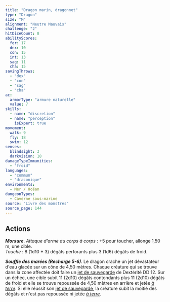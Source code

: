```yaml
---
title: "Dragon marin, dragonnet"
type: "Dragon"
size: "M"
alignment: "Neutre Mauvais"
challenge: "2"
hitDiceCount: 8
abilityScores:
  for: 17
  dex: 10
  con: 15
  int: 13
  sag: 11
  cha: 15
savingThrows: 
  - "dex"
  - "con"
  - "sag"
  - "cha"
ac: 
  armorType: "armure naturelle"
  value: 7
skills: 
  - name: "discretion"
  - name: "perception"
    isExpert: true
movement: 
  walk: 9
  fly: 18
  swim: 12
senses: 
  blindsight: 3
  darkvision: 18
damageTypeImmunities: 
  - "froid"
languages: 
  - "commun"
  - "draconique"
environments:
  - Mer / Océan
dungeonTypes:
  - Caverne sous-marine
source: "Livre des monstres"
source_page: 144
---
```

## Actions
_**Morsure**_. _Attaque d'arme au corps à corps_ : +5 pour toucher, allonge 1,50 m, une cible.  
_Touché_ : 8 (1d10 + 3) dégâts perforants plus 3 (1d6) dégâts de froid.

_**Souffle des marées (Recharge 5-6)**_. Le dragon crache un jet dévastateur d'eau glacée sur un cône de 4,50 mètres. Chaque créature qui se trouve dans la zone affectée doit faire un [jet de sauvegarde](/utiliser-les-caracteristiques/#jets-de-sauvegarde) de Dextérité DD 12. Sur un échec, une cible subit 11 (2d10) dégâts contondants plus 11 (2d10) dégâts de froid et elle se trouve repoussée de 4,50 mètres en arrière et jetée [_à terre_](/gerer-la-sante-du-personnage/#a-terre). Si elle réussit son [jet de sauvegarde](/utiliser-les-caracteristiques/#jets-de-sauvegarde), la créature subit la moitié des dégâts et n'est pas repoussée ni jetée [_à terre_](/gerer-la-sante-du-personnage/#a-terre).
